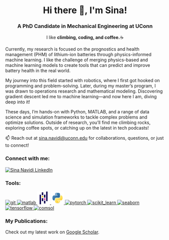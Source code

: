 <h1 align="center">Hi there 👋, I'm Sina!</h1>
<h3 align="center">A PhD Candidate in Mechanical Engineering at UConn</h3>

<p align="center">
I like <strong>climbing, coding, and coffee.</strong>☕
</p>
<p> 
Currently, my research is focused on the prognostics and health management (PHM) of lithium-ion batteries through physics-informed machine learning. I like the challenge of merging physics-based and machine learning models to create tools that can predict and improve battery health in the real world.
</p> 

<p> 
My journey into this field started with robotics, where I first got hooked on programming and problem-solving. Later, during my master’s program, I was drawn to operations research and mathematical modeling. Discovering gradient descent led me to machine learning—and now here I am, diving deep into it!
</p> 

<p> 
These days, I’m hands-on with Python, MATLAB, and a range of data science and simulation frameworks to tackle complex problems and optimize solutions. Outside of research, you’ll find me climbing rocks, exploring coffee spots, or catching up on the latest in tech podcasts!
</p> 

📫 Reach out at sina.navidi@uconn.edu for collaborations, questions, or just to connect!

<h3 align="left">Connect with me:</h3> 
<p align="left"> 
    <a href="https://linkedin.com/in/sina-navidi-626088161/" target="blank"> 
        <img align="center" src="https://raw.githubusercontent.com/rahuldkjain/github-profile-readme-generator/master/src/images/icons/Social/linked-in-alt.svg" alt="Sina Navidi LinkedIn" height="30" width="40" /> 
    </a> 
</p> 

<h3 align="left">Tools:</h3> 
<p align="left"> 
    <a href="https://git-scm.com/" target="_blank" rel="noreferrer"> 
        <img src="https://www.vectorlogo.zone/logos/git-scm/git-scm-icon.svg" alt="git" width="40" height="40"/> 
    </a> 
    <a href="https://www.mathworks.com/" target="_blank" rel="noreferrer"> 
        <img src="https://upload.wikimedia.org/wikipedia/commons/2/21/Matlab_Logo.png" alt="matlab" width="40" height="40"/> 
    </a> 
    <a href="https://pandas.pydata.org/" target="_blank" rel="noreferrer"> 
        <img src="https://raw.githubusercontent.com/devicons/devicon/2ae2a900d2f041da66e950e4d48052658d850630/icons/pandas/pandas-original.svg" alt="pandas" width="40" height="40"/> 
    </a> 
    <a href="https://www.python.org" target="_blank" rel="noreferrer"> 
        <img src="https://raw.githubusercontent.com/devicons/devicon/master/icons/python/python-original.svg" alt="python" width="40" height="40"/> 
    </a> 
    <a href="https://pytorch.org/" target="_blank" rel="noreferrer"> 
        <img src="https://www.vectorlogo.zone/logos/pytorch/pytorch-icon.svg" alt="pytorch" width="40" height="40"/> 
    </a> 
    <a href="https://scikit-learn.org/" target="_blank" rel="noreferrer"> 
        <img src="https://upload.wikimedia.org/wikipedia/commons/0/05/Scikit_learn_logo_small.svg" alt="scikit_learn" width="40" height="40"/> 
    </a> 
    <a href="https://seaborn.pydata.org/" target="_blank" rel="noreferrer"> 
        <img src="https://seaborn.pydata.org/_images/logo-mark-lightbg.svg" alt="seaborn" width="40" height="40"/> 
    </a> 
    <a href="https://www.tensorflow.org" target="_blank" rel="noreferrer"> 
        <img src="https://www.vectorlogo.zone/logos/tensorflow/tensorflow-icon.svg" alt="tensorflow" width="40" height="40"/> 
    </a> 
    <a href="https://www.comsol.com/" target="_blank" rel="noreferrer"> 
        <img src="https://2.bp.blogspot.com/-_2iap7TRXic/XdVo-m6K1xI/AAAAAAAAUbg/XiBdqOyH9AgQ9sUA3zVVlqIbSp0CuQGmACLcBGAsYHQ/s1600/COMSOL%2BMultiphysics%2BFull%2Bversion.png" alt="comsol" width="40" height="40"/> 
    </a> 
</p> 

<h3 align="left">My Publications:</h3> 
<p align="left"> 
    Check out my latest work on <a href="https://scholar.google.com/citations?user=Dmsr25cAAAAJ&hl=en" target="_blank">Google Scholar</a>.
</p>
